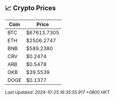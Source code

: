 ## 📈 Crypto Prices

| Coin | Price |
| ---- | ----- |
| BTC | $67613.7305 |
| ETH | $2506.2747 |
| BNB | $589.2380 |
| CRV | $0.2474 |
| ARB | $0.5478 |
| OKB | $39.5539 |
| DOGE | $0.1377 |

_Last Updated: 2024-10-25 16:35:55.917 +0800 HKT_